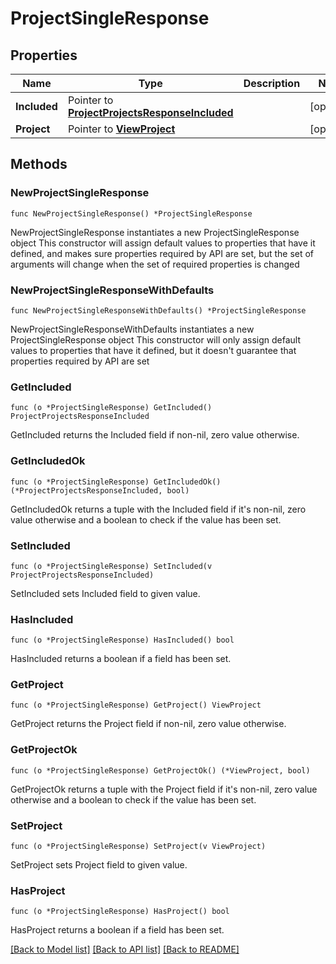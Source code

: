 # ProjectSingleResponse

## Properties

Name | Type | Description | Notes
------------ | ------------- | ------------- | -------------
**Included** | Pointer to [**ProjectProjectsResponseIncluded**](project_ProjectsResponse_included.md) |  | [optional] 
**Project** | Pointer to [**ViewProject**](view.Project.md) |  | [optional] 

## Methods

### NewProjectSingleResponse

`func NewProjectSingleResponse() *ProjectSingleResponse`

NewProjectSingleResponse instantiates a new ProjectSingleResponse object
This constructor will assign default values to properties that have it defined,
and makes sure properties required by API are set, but the set of arguments
will change when the set of required properties is changed

### NewProjectSingleResponseWithDefaults

`func NewProjectSingleResponseWithDefaults() *ProjectSingleResponse`

NewProjectSingleResponseWithDefaults instantiates a new ProjectSingleResponse object
This constructor will only assign default values to properties that have it defined,
but it doesn't guarantee that properties required by API are set

### GetIncluded

`func (o *ProjectSingleResponse) GetIncluded() ProjectProjectsResponseIncluded`

GetIncluded returns the Included field if non-nil, zero value otherwise.

### GetIncludedOk

`func (o *ProjectSingleResponse) GetIncludedOk() (*ProjectProjectsResponseIncluded, bool)`

GetIncludedOk returns a tuple with the Included field if it's non-nil, zero value otherwise
and a boolean to check if the value has been set.

### SetIncluded

`func (o *ProjectSingleResponse) SetIncluded(v ProjectProjectsResponseIncluded)`

SetIncluded sets Included field to given value.

### HasIncluded

`func (o *ProjectSingleResponse) HasIncluded() bool`

HasIncluded returns a boolean if a field has been set.

### GetProject

`func (o *ProjectSingleResponse) GetProject() ViewProject`

GetProject returns the Project field if non-nil, zero value otherwise.

### GetProjectOk

`func (o *ProjectSingleResponse) GetProjectOk() (*ViewProject, bool)`

GetProjectOk returns a tuple with the Project field if it's non-nil, zero value otherwise
and a boolean to check if the value has been set.

### SetProject

`func (o *ProjectSingleResponse) SetProject(v ViewProject)`

SetProject sets Project field to given value.

### HasProject

`func (o *ProjectSingleResponse) HasProject() bool`

HasProject returns a boolean if a field has been set.


[[Back to Model list]](../README.md#documentation-for-models) [[Back to API list]](../README.md#documentation-for-api-endpoints) [[Back to README]](../README.md)


